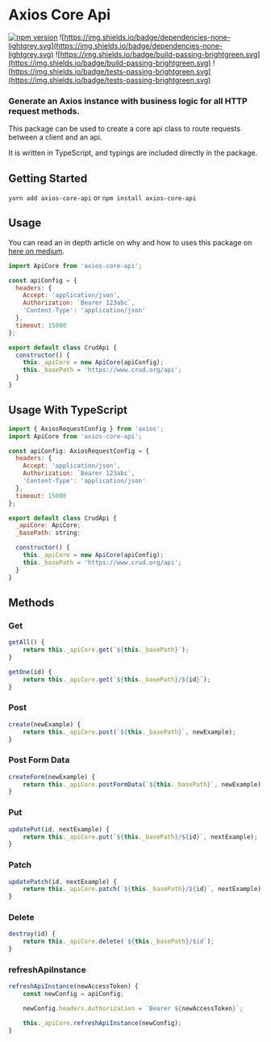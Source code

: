# Axios Core Api

[![npm version](https://badge.fury.io/js/axios-core-api.svg)](https://badge.fury.io/js/axios-core-api)
![https://img.shields.io/badge/dependencies-none-lightgrey.svg](https://img.shields.io/badge/dependencies-none-lightgrey.svg)
![https://img.shields.io/badge/build-passing-brightgreen.svg](https://img.shields.io/badge/build-passing-brightgreen.svg)
![https://img.shields.io/badge/tests-passing-brightgreen.svg](https://img.shields.io/badge/tests-passing-brightgreen.svg)

### Generate an Axios instance with business logic for all HTTP request methods.

This package can be used to create a core api class to route requests between a client and an api.

It is written in TypeScript, and typings are included directly in the package.

## Getting Started

`yarn add axios-core-api` or `npm install axios-core-api`

## Usage

You can read an in depth article on why and how to uses this package on [here on medium](https://medium.com/hello-high-seas/axios-core-api-object-oriented-javascript-love-effb37f14cd0).

```javascript
import ApiCore from 'axios-core-api';

const apiConfig = {
  headers: {
    Accept: 'application/json',
    Authorization: `Bearer 123abc`,
    'Content-Type': 'application/json'
  },
  timeout: 15000
};

export default class CrudApi {
  constructor() {
    this._apiCore = new ApiCore(apiConfig);
    this._basePath = 'https://www.crud.org/api';
  }
}
```

## Usage With TypeScript

```javascript
import { AxiosRequestConfig } from 'axios';
import ApiCore from 'axios-core-api';

const apiConfig: AxiosRequestConfig = {
  headers: {
    Accept: 'application/json',
    Authorization: `Bearer 123abc`,
    'Content-Type': 'application/json'
  },
  timeout: 15000
};

export default class CrudApi {
  _apiCore: ApiCore;
  _basePath: string;

  constructor() {
    this._apiCore = new ApiCore(apiConfig);
    this._basePath = 'https://www.crud.org/api';
  }
}
```

## Methods

### Get

```javascript
getAll() {
    return this._apiCore.get(`${this._basePath}`);
}

getOne(id) {
    return this._apiCore.get(`${this._basePath}/${id}`);
}
```

### Post

```javascript
create(newExample) {
    return this._apiCore.post(`${this._basePath}`, newExample);
}
```

### Post Form Data

```javascript
createForm(newExample) {
    return this._apiCore.postFormData(`${this._basePath}`, newExample);
}
```

### Put

```javascript
updatePut(id, nextExample) {
    return this._apiCore.put(`${this._basePath}/${id}`, nextExample);
}
```

### Patch

```javascript
updatePatch(id, nextExample) {
    return this._apiCore.patch(`${this._basePath}/${id}`, nextExample);
}
```

### Delete

```javascript
destroy(id) {
    return this._apiCore.delete(`${this._basePath}/$id`);
}
```

### refreshApiInstance

```javascript
refreshApiInstance(newAccessToken) {
    const newConfig = apiConfig;

    newConfig.headers.Authorization = `Bearer ${newAccessToken}`;

    this._apiCore.refreshApiInstance(newConfig);
}
```
